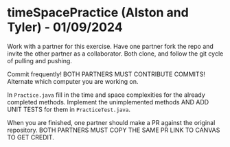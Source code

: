 # timeSpacePractice (Alston and Tyler) - 01/09/2024

Work with a partner for this exercise. Have one partner fork the repo and invite the other partner as a collaborator. Both clone, and follow the git cycle of pulling and pushing.

Commit frequently! BOTH PARTNERS MUST CONTRIBUTE COMMITS! Alternate which computer you are working on.

In `Practice.java` fill in the time and space complexities for the already completed methods. Implement the unimplemented methods AND ADD UNIT TESTS for them in `PracticeTest.java`.

When you are finished, one partner should make a PR against the original repository. BOTH PARTNERS MUST COPY THE SAME PR LINK TO CANVAS TO GET CREDIT.